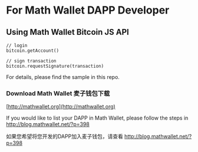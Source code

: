 # For Math Wallet DAPP Developer

## Using Math Wallet Bitcoin JS API


```
// login
bitcoin.getAccount()

// sign transaction
bitcoin.requestSignature(transaction)
```

For details, please find the sample in this repo.

### Download Math Wallet 麦子钱包下载

[http://mathwallet.org](http://mathwallet.org)

If you would like to list your DAPP in Math Wallet, please follow the steps in http://blog.mathwallet.net/?p=398

如果您希望将您开发的DAPP加入麦子钱包，请查看 http://blog.mathwallet.net/?p=398
